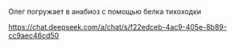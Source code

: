 Олег погружает в анабиоз с помощью белка тихоходки


https://chat.deepseek.com/a/chat/s/f22edceb-4ac9-405e-8b89-cc9aec46cd50